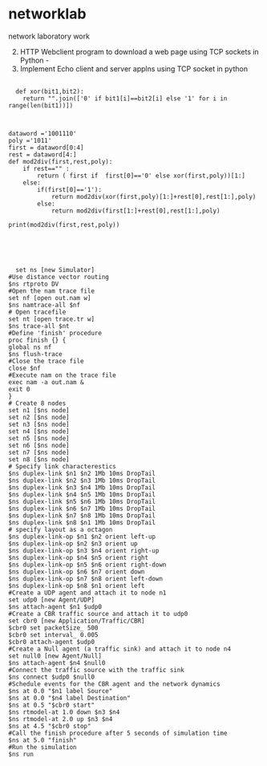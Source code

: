 # networklab

network laboratory work

2. HTTP Webclient program to download a web page using TCP sockets in Python -
3. Implement Echo client and server applns using TCP socket in python


<pre>
  <code>
  def xor(bit1,bit2):
    return "".join(['0' if bit1[i]==bit2[i] else '1' for i in  range(len(bit1))])



dataword ='1001110'
poly ='1011'
first = dataword[0:4]
rest = dataword[4:]
def mod2div(first,rest,poly):
    if rest=="" :
        return ( first if  first[0]=='0' else xor(first,poly))[1:]
    else:
        if(first[0]=='1'):
            return mod2div(xor(first,poly)[1:]+rest[0],rest[1:],poly)
        else:
            return mod2div(first[1:]+rest[0],rest[1:],poly)

print(mod2div(first,rest,poly))
  </code>
  

</pre>



<pre>
  <code>
  set ns [new Simulator]
#Use distance vector routing
$ns rtproto DV
#Open the nam trace file
set nf [open out.nam w]
$ns namtrace-all $nf
# Open tracefile
set nt [open trace.tr w]
$ns trace-all $nt
#Define 'finish' procedure
proc finish {} {
global ns nf
$ns flush-trace
#Close the trace file
close $nf
#Execute nam on the trace file
exec nam -a out.nam &
exit 0
}
# Create 8 nodes
set n1 [$ns node]
set n2 [$ns node]
set n3 [$ns node]
set n4 [$ns node]
set n5 [$ns node]
set n6 [$ns node]
set n7 [$ns node]
set n8 [$ns node]
# Specify link characterestics
$ns duplex-link $n1 $n2 1Mb 10ms DropTail
$ns duplex-link $n2 $n3 1Mb 10ms DropTail
$ns duplex-link $n3 $n4 1Mb 10ms DropTail
$ns duplex-link $n4 $n5 1Mb 10ms DropTail
$ns duplex-link $n5 $n6 1Mb 10ms DropTail
$ns duplex-link $n6 $n7 1Mb 10ms DropTail
$ns duplex-link $n7 $n8 1Mb 10ms DropTail
$ns duplex-link $n8 $n1 1Mb 10ms DropTail
# specify layout as a octagon
$ns duplex-link-op $n1 $n2 orient left-up
$ns duplex-link-op $n2 $n3 orient up
$ns duplex-link-op $n3 $n4 orient right-up
$ns duplex-link-op $n4 $n5 orient right
$ns duplex-link-op $n5 $n6 orient right-down
$ns duplex-link-op $n6 $n7 orient down
$ns duplex-link-op $n7 $n8 orient left-down
$ns duplex-link-op $n8 $n1 orient left
#Create a UDP agent and attach it to node n1
set udp0 [new Agent/UDP]
$ns attach-agent $n1 $udp0
#Create a CBR traffic source and attach it to udp0
set cbr0 [new Application/Traffic/CBR]
$cbr0 set packetSize_ 500
$cbr0 set interval_ 0.005
$cbr0 attach-agent $udp0
#Create a Null agent (a traffic sink) and attach it to node n4
set null0 [new Agent/Null]
$ns attach-agent $n4 $null0
#Connect the traffic source with the traffic sink
$ns connect $udp0 $null0
#Schedule events for the CBR agent and the network dynamics
$ns at 0.0 "$n1 label Source"
$ns at 0.0 "$n4 label Destination"
$ns at 0.5 "$cbr0 start"
$ns rtmodel-at 1.0 down $n3 $n4
$ns rtmodel-at 2.0 up $n3 $n4
$ns at 4.5 "$cbr0 stop"
#Call the finish procedure after 5 seconds of simulation time
$ns at 5.0 "finish"
#Run the simulation
$ns run

  
  
  </code>
 
 
</pre>



